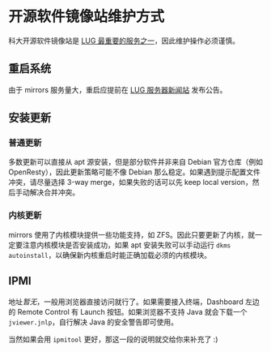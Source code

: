 # 开源软件镜像站维护方式

科大开源软件镜像站是 [LUG 最重要的服务之一](https://lug.ustc.edu.cn/wiki/lug/services/start)，因此维护操作必须谨慎。

## 重启系统

由于 mirrors 服务量大，重启应提前在 [LUG 服务器新闻站](https://servers.ustclug.org/) 发布公告。

## 安装更新

### 普通更新

多数更新可以直接从 apt 源安装，但是部分软件并非来自 Debian 官方仓库（例如 OpenResty），因此更新策略可能不像 Debian 那么稳定。如果遇到提示配置文件冲突，请尽量选择 3-way merge，如果失败的话可以先 keep local version，然后手动解决合并冲突。

### 内核更新

mirrors 使用了内核模块提供一些功能支持，如 ZFS。因此只要更新了内核，就一定要注意内核模块是否安装成功，如果 apt 安装失败可以手动运行 `dkms autoinstall`，以确保新内核重启时能正确加载必须的内核模块。

## IPMI

地址*暂无*，一般用浏览器直接访问就行了。如果需要接入终端，Dashboard 左边的 Remote Control 有 Launch 按钮。如果浏览器不支持 Java 就会下载一个 `jviewer.jnlp`，自行解决 Java 的安全警告即可使用。

当然如果会用 `ipmitool` 更好，那这一段的说明就交给你来补充了 :)
